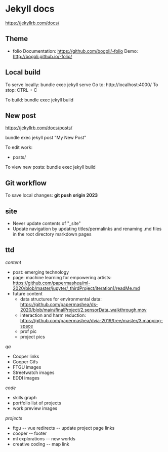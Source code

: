 # Jekyll docs
https://jekyllrb.com/docs/

## Theme
 *  folio
Documentation: https://github.com/bogoli/-folio
Demo: http://bogoli.github.io/-folio/


## Local build
To serve locally: 
    bundle exec jekyll serve
Go to: http://localhost:4000/
To stop: CTRL + C

To build: bundle exec jekyll build


## New post
https://jekyllrb.com/docs/posts/

bundle exec jekyll post "My New Post"

To edit work:
- posts/

To view new posts: 
    bundle exec jekyll build


## Git workflow
To save local changes: 
    **git push origin 2023**


## site
- Never update contents of "_site"
- Update navigation by updating titles/permalinks and renaming .md files in the root directory markdown pages

## ttd
*content*
- post: emerging technology
- page: machine learning for empowering artists: https://github.com/papermashea/ml-2020/blob/master/jupyter/_thirdProject/iteration1/readMe.md
- future content
    - data structures for environmental data: https://github.com/papermashea/ds-2020/blob/main/finalProject/2.sensorData_walkthrough.mov
    - interaction and harm reduction: https://github.com/papermashea/dvia-2019/tree/master/3.mapping-space
    - prof pic
    - project pics

*qa*
- Cooper links
- Cooper Gifs
- FTGU images
- Streetwatch images
- EDDI images

*code*
- skills graph
- portfolio list of projects
- work preview images

*projects*
- ftgu
-- vue redirects
-- update project page links
- cooper
-- footer
- ml explorations
-- new worlds
- creative coding
-- map link
